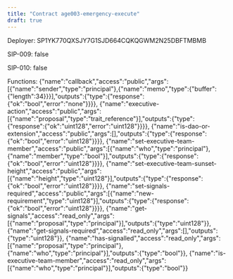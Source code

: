 ```yaml
---
title: "Contract age003-emergency-execute"
draft: true
---
```

Deployer: SP1YK770QXSJY7G1SJD664CQKQGWM2N25DBFTMBMB

SIP-009: false

SIP-010: false

Functions:
{"name":"callback","access":"public","args":[{"name":"sender","type":"principal"},{"name":"memo","type":{"buffer":{"length":34}}}],"outputs":{"type":{"response":{"ok":"bool","error":"none"}}}}, {"name":"executive-action","access":"public","args":[{"name":"proposal","type":"trait_reference"}],"outputs":{"type":{"response":{"ok":"uint128","error":"uint128"}}}}, {"name":"is-dao-or-extension","access":"public","args":[],"outputs":{"type":{"response":{"ok":"bool","error":"uint128"}}}}, {"name":"set-executive-team-member","access":"public","args":[{"name":"who","type":"principal"},{"name":"member","type":"bool"}],"outputs":{"type":{"response":{"ok":"bool","error":"uint128"}}}}, {"name":"set-executive-team-sunset-height","access":"public","args":[{"name":"height","type":"uint128"}],"outputs":{"type":{"response":{"ok":"bool","error":"uint128"}}}}, {"name":"set-signals-required","access":"public","args":[{"name":"new-requirement","type":"uint128"}],"outputs":{"type":{"response":{"ok":"bool","error":"uint128"}}}}, {"name":"get-signals","access":"read_only","args":[{"name":"proposal","type":"principal"}],"outputs":{"type":"uint128"}}, {"name":"get-signals-required","access":"read_only","args":[],"outputs":{"type":"uint128"}}, {"name":"has-signalled","access":"read_only","args":[{"name":"proposal","type":"principal"},{"name":"who","type":"principal"}],"outputs":{"type":"bool"}}, {"name":"is-executive-team-member","access":"read_only","args":[{"name":"who","type":"principal"}],"outputs":{"type":"bool"}}

